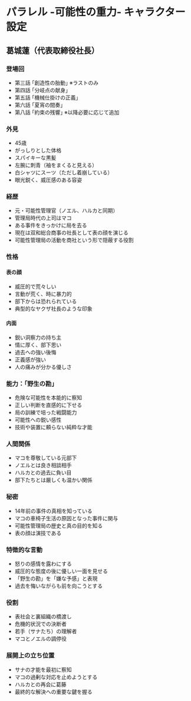 # パラレル -可能性の重力- キャラクター設定

## 葛城蓮（代表取締役社長）
### 登場回
- 第三話 ｢創造性の胎動｣ ※ラストのみ
- 第四話 ｢分岐点の献身｣
- 第五話 ｢機械仕掛けの正義｣
- 第六話 ｢夏宵の間奏｣
- 第八話 ｢約束の残響｣
※以降必要に応じて追加

### 外見
- 45歳
- がっしりとした体格
- スパイキーな黒髪
- 左腕に刺青（袖をまくると見える）
- 白シャツにスーツ（ただし着崩している）
- 眼光鋭く、威圧感のある容姿

### 経歴
- 元・可能性管理官（ノエル、ハルカと同期）
- 管理局時代の上司はマコ
- ある事件をきっかけに局を去る
- 現在は双和総合商事の社長として表の顔を演じる
- 可能性管理局の活動を商社という形で隠蔽する役割

### 性格
#### 表の顔
- 威圧的で荒々しい
- 言動が荒く、時に暴力的
- 部下からは恐れられている
- 典型的なヤクザ社長のような印象

#### 内面
- 鋭い洞察力の持ち主
- 情に厚く、部下思い
- 過去への強い後悔
- 正義感が強い
- 人の痛みが分かる優しさ

### 能力：「野生の勘」
- 危険な可能性を本能的に察知
- 正しい判断を直感的に下せる
- 局の訓練で培った戦闘能力
- 可能性への鋭い感性
- 技術や装置に頼らない純粋な才能

### 人間関係
- マコを尊敬している元部下
- ノエルとは良き相談相手
- ハルカとの過去に負い目
- 部下たちとは厳しくも温かい関係

### 秘密
- 14年前の事件の真相を知っている
- マコの車椅子生活の原因となった事件に関与
- 可能性管理局の歴史と真の目的を知る
- 表の顔は演技である

### 特徴的な言動
- 怒りの感情を露わにする
- 威圧的な態度の後に優しい一面を見せる
- 「野生の勘」を「嫌な予感」と表現
- 過去を悔いながらも前を向こうとする

### 役割
- 表社会と裏組織の橋渡し
- 危機的状況での決断者
- 若手（サナたち）の理解者
- マコとノエルの調停役

### 展開上の立ち位置
- サナの才能を最初に察知
- マコの過剰な対応を止めようとする
- ハルカとの再会に葛藤
- 最終的な解決への重要な鍵を握る